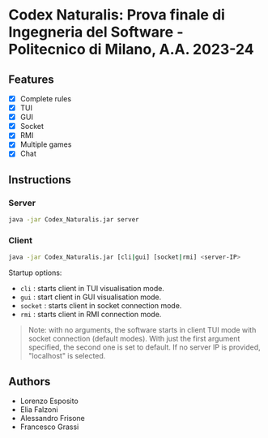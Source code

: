 # Codex Naturalis: Prova finale di Ingegneria del Software - Politecnico di Milano, A.A. 2023-24

## Features

- [x] Complete rules
- [x] TUI
- [x] GUI
- [x] Socket
- [x] RMI
- [x] Multiple games
- [x] Chat

## Instructions

### Server

```bash
java -jar Codex_Naturalis.jar server
```

### Client

```bash
java -jar Codex_Naturalis.jar [cli|gui] [socket|rmi] <server-IP>
``` 
Startup options:

- `cli` : starts client in TUI visualisation mode.
- `gui` : start client in GUI visualisation mode.
- `socket` : starts client in socket connection mode.
- `rmi` : starts client in RMI connection mode.

>Note: with no arguments, the software starts in client TUI mode with socket connection (default modes). With just the first argument specified, the second one is set to default. If no server IP is provided, "localhost" is selected.

## Authors

- Lorenzo Esposito
- Elia Falzoni
- Alessandro Frisone
- Francesco Grassi